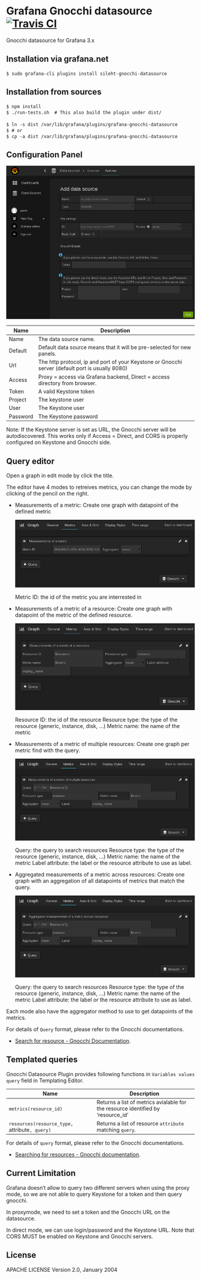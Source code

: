 # Grafana Gnocchi datasource [![Travis CI](https://travis-ci.org/sileht/grafana-gnocchi-datasource.png?branch=master)](https://travis-ci.org/sileht/grafana-gnocchi-datasource)

Gnocchi datasource for Grafana 3.x

## Installation via grafana.net

    $ sudo grafana-cli plugins install sileht-gnocchi-datasource


## Installation from sources

    $ npm install
    $ ./run-tests.sh  # This also build the plugin under dist/

    $ ln -s dist /var/lib/grafana/plugins/grafana-gnocchi-datasource
    $ # or
    $ cp -a dist /var/lib/grafana/plugins/grafana-gnocchi-datasource


## Configuration Panel

![](docs/add_datasource_gnocchi.png)

Name | Description
------------ | -------------
Name | The data source name.
Default | Default data source means that it will be pre-selected for new panels.
Url | The http protocol, ip and port of your Keystone or Gnocchi server (default port is usually 8080)
Access | Proxy = access via Grafana backend, Direct = access directory from browser.
Token | A valid Keystone token
Project | The keystone user
User | The Keystone user
Password | The Keystone password

Note: If the Keystone server is set as URL, the Gnocchi server will be autodiscovered.
This works only if Access = Direct, and CORS is properly configured on Keystone and Gnocchi side.

## Query editor

Open a graph in edit mode by click the title.

The editor have 4 modes to retreives metrics, you can change the mode by clicking of the pencil on the right.

* Measurements of a metric:
  Create one graph with datapoint of the defined metric

  ![](docs/gnocchi_query_mode1.png)

  Metric ID: the id of the metric you are interrested in

* Measurements of a metric of a resource:
  Create one graph with datapoint of the metric of the defined resource.

  ![](docs/gnocchi_query_mode2.png)

  Resource ID: the id of the resource
  Resource type: the type of the resource (generic, instance, disk, ...)
  Metric name: the name of the metric

* Measurements of a metric of multiple resources:
  Create one graph per metric find with the query.

  ![](docs/gnocchi_query_mode3.png)

  Query: the query to search resources
  Resource type: the type of the resource (generic, instance, disk, ...)
  Metric name: the name of the metric
  Label attribute: the label or the resource attribute to use as label.

* Aggregated measurements of a metric across resources:
  Create one graph with an aggregation of all datapoints of metrics that match the query.

  ![](docs/gnocchi_query_mode4.png)

  Query: the query to search resources
  Resource type: the type of the resource (generic, instance, disk, ...)
  Metric name: the name of the metric
  Label attribute: the label or the resource attribute to use as label.

Each mode also have the aggregator method to use to get datapoints of the metrics.

For details of `Query` format, please refer to the Gnocchi documentations.

- [Search for resource - Gnocchi Documentation](http://docs.openstack.org/developer/gnocchi/rest.html#searching-for-resources).

## Templated queries

Gnocchi Datasource Plugin provides following functions in `Variables values query` field in Templating Editor.

Name | Description
| ------- | --------|
`metrics(resource_id)`  | Returns a list of metrics avialable for the resource identified by ‘resource_id’
`resources(resource_type, `attribute`, query)` | Returns a list of resource `attribute` matching `query`.

For details of `query` format, please refer to the Gnocchi documentations.

- [Searching for resources - Gnocchi documentation](http://docs.openstack.org/developer/gnocchi/rest.html#searching-for-resources).

## Current Limitation

Grafana doesn’t allow to query two different servers when using the proxy mode,
so we are not able to query Keystone for a token and then query gnocchi.

In proxymode, we need to set a token and the Gnocchi URL on the datasource.

In direct mode, we can use login/password and the Keystone URL.
Note that CORS MUST be enabled on Keystone and Gnocchi servers.

## License

APACHE LICENSE Version 2.0, January 2004
